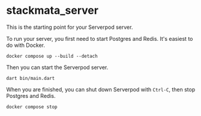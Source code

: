 # stackmata_server

This is the starting point for your Serverpod server.

To run your server, you first need to start Postgres and Redis. It's easiest to do with Docker.

    docker compose up --build --detach

Then you can start the Serverpod server.

    dart bin/main.dart

When you are finished, you can shut down Serverpod with `Ctrl-C`, then stop Postgres and Redis.

    docker compose stop
